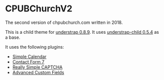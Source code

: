 # CPUBChurchV2

The second version of chpubchurch.com written in 2018.

This is a child theme for [understrap 0.8.9](https://github.com/understrap/understrap). It uses [understrap-child 0.5.4](https://github.com/understrap/understrap-child) as a base.

It uses the following plugins:

- [Simple Calendar](https://wordpress.org/plugins/google-calendar-events/)
- [Contact Form 7](https://wordpress.org/plugins/contact-form-7/)
- [Really Simple CAPTCHA](https://wordpress.org/plugins/really-simple-captcha/)
- [Advanced Custom Fields](https://wordpress.org/plugins/advanced-custom-fields/)
